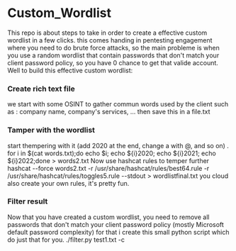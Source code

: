 # Custom_Wordlist
This repo is about steps to take in order to create a effective custom wordlist in a few clicks. this comes handing in pentesting engagement where you need to do brute force attacks, so the main probleme is when you use a random wordlist that contain passwords that don't match your client password policy, so you have 0 chance to get that valide account. 
Well to build this effective custom wordlist: 
### Create rich text file
we start with some OSINT to gather commun words used by the client such as : company name, company's services, ... then save this in a file.txt 
### Tamper with the wordlist  
start thempering with it (add 2020 at the end, change a with @, and so on) . for i in $(cat words.txt);do echo $i; echo ${i}2020; echo ${i}2021; echo ${i}2022;done > words2.txt Now use hashcat rules to temper further hashcat --force words2.txt -r /usr/share/hashcat/rules/best64.rule -r /usr/share/hashcat/rules/toggles5.rule --stdout > wordlistfinal.txt 
you cloud also create your own rules, it's pretty fun. 
### Filter result 
Now that you have created a custom wordlist, you need to remove all passwords that don't match your client password policy (mostly Microsoft default password complexity) for that i create this small python script which do just that for you. 
./filter.py test1.txt -c

